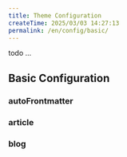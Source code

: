 ```yaml
---
title: Theme Configuration
createTime: 2025/03/03 14:27:13
permalink: /en/config/basic/
---
```


todo ...

## Basic Configuration

### autoFrontmatter

### article

### blog
